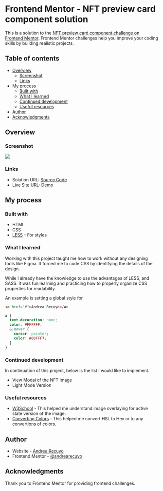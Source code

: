 # Frontend Mentor - NFT preview card component solution

This is a solution to the [NFT preview card component challenge on Frontend Mentor](https://www.frontendmentor.io/challenges/nft-preview-card-component-SbdUL_w0U). Frontend Mentor challenges help you improve your coding skills by building realistic projects. 

## Table of contents

- [Overview](#overview)
  - [Screenshot](#screenshot)
  - [Links](#links)
- [My process](#my-process)
  - [Built with](#built-with)
  - [What I learned](#what-i-learned)
  - [Continued development](#continued-development)
  - [Useful resources](#useful-resources)
- [Author](#author)
- [Acknowledgments](#acknowledgments)


## Overview

### Screenshot

![](https://lh3.googleusercontent.com/fife/AKsag4N0MBJthB-D-H4GY0pzZMBkk6mz3bloLKYxIfdr22Fn7e8AWUKlH7Ide2oNPbDWEyec-71n116nlLlCUr9_G3uNOy3O9N6VJg50VNgoQoeNkeYlp0coZxkrbdCfsvbt5yNIaIRr-T0PvHl1W4YjbHky4UkfKycI-9sR-G3VMt0FmsZtmMiSluPicyzsTk5tG0yNsV89yxMDAr0xpMXC2_evytYagcgBqow7FDMaHOrlWT5PlEoRIxRXBtUZ4mpDuaMtgdQh4lXQoEzvkrxx4naNEg_sdXbUgzUkVchZ2Rq7IKdQfCW1veJsOE7HQvvInO2gIbTgN9M_XFwG8hQkdcPuNsliAwtiwjw91HuL8l_fAauNo9Aozu1dCO0K2E-pCuuPrdLZdXP4rezE4Nj7LcpoJ20FRcbJk7Wf-2YZrTYxoLfECY8BgRM171ee1iRjn1CoTnLjz-esVs2f8nGgnHdW9459Dp5_NS-doBTXRu035XZ_IRJq_rOTKGxi3mYJ9bWA3CNiwASbRanJ-ZSBlxxDd37KMBLN1P1Qob-tlUJjTLU52H_xbbEoJmZq4n0y9_xKevHaNCUUw6ku4FAUuVIU_0UdcAsxGM_QAbCX2-WZxqOyFS3_Gq0xmibhMy2SKqSpqCAhZL6-Q6EuaqtXflkcSaochdBuWGwr90Wiqwj3eKOOFRnKZRtZ2-tRfdSkN-4boLAFUhmfAt810uBx1R_wnWsVVCZriCFIiP9tZIy2ngESneEOUQBcxjN-B2uRIh4L7PZKiOOH5rEXhnpLtIPyYClTr7kNe9tJ8yUQ2bbnAYGB4iwkVdYx15Y4Qur_ze1SquHDQTe0ToIBTV_3z4BGMi_t1jwD2W271N-M7eZIm1X76CFzotCLdO2A7TOlLaf434Su8QaERgWXYh0FC7wuGo9wj5HWki2vCQ_wJLT_qhfJ3BNKoiiDGkK_aJlh2W5-ZhO1VVO7jD7BEUNQ5Bn7wsdbw_AEb5wEbRkbZ8I8t9BDZY7VHmGJ-6SRS4_hPABoKlJjPNLXTkC8ScRB7pyuxiCZGuFuu7rFTacPGP9ZXmbeWPDLbvMOdZEG3_ATNoohbE8p31KntArGRu_q9oTkDpJTLOAixx7UtEBBhSxb5YSdT6ddQTqDOIGgAfodPyRiCLbqt3GgR3otBZBXstS8dXuo3gcfVQhVA5ZsYWTCcPiXHpcfiqEsrKTNFGhKZWRIdJGL115vmR7pbzn3rjUm3kdq4QGK_vJJVuwhcmB4gb_OFSDNyO7OUHBXKi3HRAIwXlDq4WduEkxaBPmXdJt-Oe0GmrBi7eQhTqZxH2tPYeH0oBkpEf6hHySEjJffShTPUzA4mIaEaMyYKTYzzhd03YKd891zt_EMCK7MhLdvuqdiVvSeylx9fjVgMzOSj44tt04k1Xe3FUL7KoU2-CqVvzeTHoiePrAZdsb_IsEMMjk8rgsqG23LQA4M6dvPuoKG5PluhRzL8YUFMHVja8LVY3MxHZC0cPLvjlop7Q3o5qliked6EsenzPhawZPqG3K_RDk5tUK_o-ioTELA8nQzD2lTTAiEXINJBfpvnt0Cnan5NmPm801B8obaRH0UptLs2_-QeFx0u1TiH4BdP5MYCbjXLfzUySUENFyyoQNtpIuQ9OrxFklh0pDN6LxDQ7OKmbzDjumBfOd45zoqVYEHHJomz81qFU9jkqT4m00L9GhSeBpM0foA7-JQRmacu7L9SrKGDYXFwk3IIMkzFGDDqcEv=w1920-h961)

### Links

- Solution URL: [Source Code]()
- Live Site URL: [Demo]()

## My process

### Built with

- HTML
- CSS
- [LESS](https://lesscss.org/) - For styles

### What I learned

Working with this project taught me how to work without any designing tools like Figma. It forced me to code CSS by identifying the details of the design. 

While I already have the knowledge to use the advantages of LESS, and SASS. It was fun learning and practicing how to properly organize CSS properties for readability.

An example is setting a global style for 
```html
<a href="#">Andrea Recuyo</a>
```
```css
a {
  text-decoration: none;
  color: #FFFFFF;
  &:hover {
    cursor: pointer;
    color: #00FFF7;
  }
}
```
### Continued development

In continuation of this project, below is the list I would like to implement.

- View Modal of the NFT Image
- Light Mode Version

### Useful resources

- [W3School](https://www.w3schools.com/howto/howto_css_image_overlay.asp) - This helped me understand image overlaying for active state version of the image.
- [Converting Colors](https://convertingcolors.com/) - This helped me convert HSL to Hex or to any convertions of colors.


## Author

- Website - [Andrea Recuyo](https://andrearecuyo.github.io/andrearecuyoportfolio/)
- Frontend Mentor - [@andrearecuyo](https://www.frontendmentor.io/profile/andrearecuyo)

## Acknowledgments

Thank you to Frontend Mentor for providing frontend challenges.